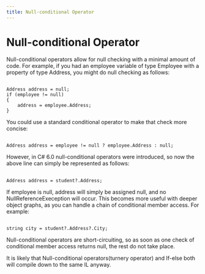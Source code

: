 ```yaml
---
title: Null-conditional Operator
---
```


# Null-conditional Operator

Null-conditional operators allow for null checking with a minimal amount of code. For example, if you had
an employee variable of type Employee with a property of type Address, you might do null checking as follows:
##
```
Address address = null;
if (employee != null)
{
    address = employee.Address;
}
```
You could use a standard conditional operator to make that check more concise:
##
```
Address address = employee != null ? employee.Address : null;
```
However, in C# 6.0 null-conditional operators were introduced, so now the above line can simply
be represented as follows:
##
```
Address address = student?.Address;
```
If employee is null, address will simply be assigned null, and no NullReferenceExeception will occur.
This becomes more useful with deeper object graphs, as you can handle a chain of conditional member access.
For example:
##
```
string city = student?.Address?.City;
```
Null-conditional operators are short-circuiting, so as soon as one check of conditional member access
returns null, the rest do not take place.

It is likely that Null-conditional operators(turnery operator) and If-else both will compile down to the same IL anyway.
